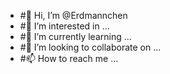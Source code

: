 - #👋 Hi, I’m @Erdmannchen
- #👀 I’m interested in ...
- #🌱 I’m currently learning ...
- #💞️ I’m looking to collaborate on ...
- #📫 How to reach me ...
